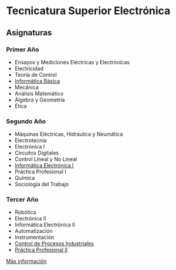 

# Tecnicatura Superior Electrónica

## Asignaturas

### Primer Año
* Ensayos y Mediciones Eléctricas y Electrónicas  
* Electricidad  
* Teoría de Control  
* [Informática Básica](/web/#!/materias/informaticaBasica)  
* Mecánica  
* Análisis Matemático  
* Álgebra y Geometría  
* Ética  
	
### Segundo Año
* Máquinas Eléctricas, Hidráulica y Neumática  
* Electrotecnia  
* Electrónica I  
* Circuitos Digitales  
* Control Lineal y No Lineal  
* [Informática Electrónica I](/web/#!/materias/informaticaEca1)  
* Práctica Profesional I  
* Química  
* Sociología del Trabajo  
 
### Tercer Año
* Robótica  
* Electrónica II  
* Informática Electrónica II  
* Automatización  
* Instrumentación  
* [Control de Procesos Industriales](/web/materias/cpi.html)   
* [Práctica Profesional II](/web/#!/materias/pp2)  


[Más información](http://donboscorosario.com.ar/carreras/tecnicaturasuperiorenelectronica.htm)

